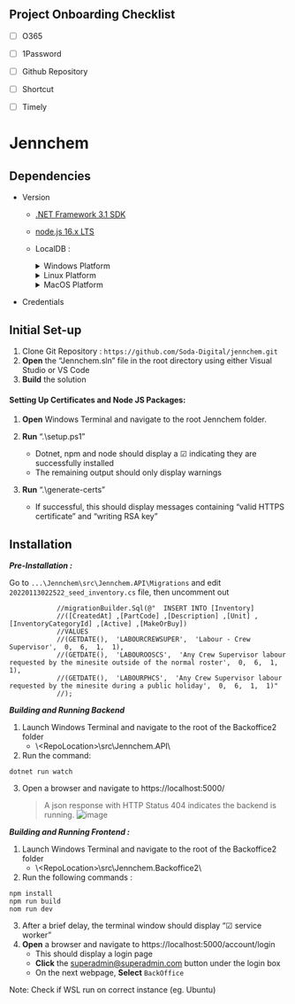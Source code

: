 ## Project Onboarding Checklist 

- [ ] O365
- [ ] 1Password
- [ ] Github Repository
- [ ] Shortcut
- [ ] Timely


# Jennchem

## Dependencies

* Version
	
	- [.NET Framework 3.1 SDK](https://dotnet.microsoft.com/en-us/download/dotnet/3.1)

	- [node.js 16.x LTS](https://nodejs.dev/download)
		
	- LocalDB :
		
		<details><summary>Windows Platform</summary>
		<p>

		##### [Standalone Install]( https://docs.microsoft.com/en-us/sql/database-engine/configure-windows/sql-server-express-localdb?view=sql-server-ver15#installation-media)

		##### Using Visual Studio 

		> Alternatively, you can install LocalDB through the Visual Studio Installer, as part of the Data Storage and Processing workload, the ASP.NET and web development workload, or as an individual component.

		</p>
		</details>

		<details><summary>Linux Platform</summary>
		<p>

		> You may refer to this Microsoft documentation for more information on install SQL Server on Linux Platforms : [SQL Server on Linux](https://docs.microsoft.com/en-us/sql/linux/sql-server-linux-setup?view=sql-server-ver15#:~:text=1%20Supported%20platforms.%20SQL%20Server%20is%20supported%20on,command%20line.%20%20...%20You%20can...%20More%20)

		</p></details>

		<details><summary>MacOS Platform</summary>
		<p>

		> You may refer to this article for steps in installing SQL server for MacOS Platforms :
		[Install SQL Server on a Mac](https://www.quackit.com/sql_server/mac/install_sql_server_on_a_mac.cfm#:~:text=Microsoft%20has%20made%20SQL%20Server%20available%20for%20macOS,on%20a%20Mac%20prior%20to%20SQL%20Server%202017%29.)

		##### ***Note :***
		> The steps above will not work on Apple M1 chips.

		</p>
		</details>

* Credentials

	
		
## Initial Set-up

1.  Clone Git Repository : `https://github.com/Soda-Digital/jennchem.git`
2.  **Open** the “Jennchem.sln” file in the root directory using either Visual Studio or VS Code
3.  **Build** the solution

#### Setting Up Certificates and Node JS Packages:

  1. **Open** Windows Terminal and navigate to the root Jennchem folder.

  2. **Run** “.\\setup.ps1”
      * Dotnet, npm and node should display a &#9745; indicating they are successfully installed
      * The remaining output should only display warnings
  3. **Run** “.\\generate-certs”
      * If successful, this should display messages containing “valid HTTPS certificate” and “writing RSA key”


## Installation

***Pre-Installation :***

 Go to `...\Jennchem\src\Jennchem.API\Migrations` and edit `20220113022522_seed_inventory.cs` file, then uncomment out

```
            //migrationBuilder.Sql(@"  INSERT INTO [Inventory] 
            //([CreatedAt] ,[PartCode] ,[Description] ,[Unit] ,[InventoryCategoryId] ,[Active] ,[MakeOrBuy])
            //VALUES 
            //(GETDATE(),  'LABOURCREWSUPER',  'Labour - Crew Supervisor',  0,  6,  1,  1),
            //(GETDATE(),  'LABOUROOSCS',  'Any Crew Supervisor labour requested by the minesite outside of the normal roster',  0,  6,  1,  1),
            //(GETDATE(),  'LABOURPHCS',  'Any Crew Supervisor labour requested by the minesite during a public holiday',  0,  6,  1,  1)"
            //);	
```

***Building  and Running Backend***

1. Launch Windows Terminal and navigate to the root of the Backoffice2 folder
    * \\<RepoLocation\>\\src\\Jennchem.API\\
2. Run the command:
```
dotnet run watch
```
3. Open a browser and navigate to https://localhost:5000/
	> A json response with HTTP Status  404 indicates the backend is running.
	> ![image](https://user-images.githubusercontent.com/100733950/171339131-a48ca222-4d57-4195-8498-35c93d9b540c.png)



***Building and Running Frontend :***

1. Launch Windows Terminal and navigate to the root of the Backoffice2 folder
    * \\<RepoLocation\>\\src\\Jennchem.Backoffice2\\
2. Run the following commands :
```
npm install
npm run build
nom run dev
```
3. After a brief delay, the terminal window should display “&#9745; service worker”
4. **Open** a browser and navigate to https://localhost:5000/account/login
    * This should display a login page
    * **Click** the <superadmin@superadmin.com> button under the login box
    * On the next webpage, **Select** `BackOffice` 
    
  Note: Check if WSL run on correct instance (eg. Ubuntu)

